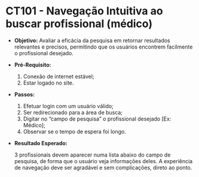 # CT101 - Navegação Intuitiva ao buscar profissional (médico)

- **Objetivo:** Avaliar a eficácia da pesquisa em retornar resultados relevantes e precisos, permitindo que os usuários encontrem facilmente o profissional desejado.

- **Pré-Requisito:**
    1. Conexão de internet estável;
    2. Estar logado no site.

- **Passos:**
    1. Efetuar login com um usuário válido;
    2. Ser redirecionado para a área de busca;
    3. Digitar no “campo de pesquisa” o profissional desejado [Ex: Médico];
    4. Observar se o tempo de espera foi longo.

- **Resultado Esperado:**
    
    3 profissionais devem aparecer numa lista abaixo do campo de pesquisa, de forma que o usuário veja informações deles. A experiência de navegação deve ser agradável e sem complicações, direto ao ponto.